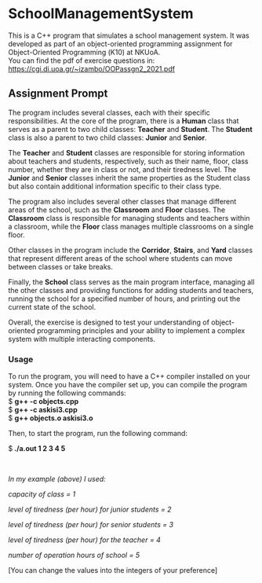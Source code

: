 # SchoolManagementSystem
This is a C++ program that simulates a school management system. It was developed as part of an object-oriented programming assignment for Object-Oriented Programming (Κ10) at NKUoA.
<br>You can find the pdf of exercise questions in:
https://cgi.di.uoa.gr/~izambo/OOPassgn2_2021.pdf

## Assignment Prompt ##

The program includes several classes, each with their specific responsibilities. At the core of the program, there is a <strong>Human</strong> class that serves as a parent to two child classes: <strong>Teacher</strong> and <strong>Student</strong>. The <strong>Student</strong> class is also a parent to two child classes: <strong>Junior</strong> and <strong>Senior</strong>.

The <strong>Teacher</strong> and <strong>Student</strong> classes are responsible for storing information about teachers and students, respectively, such as their name, floor, class number, whether they are in class or not, and their tiredness level. The <strong>Junior</strong> and <strong>Senior</strong> classes inherit the same properties as the Student class but also contain additional information specific to their class type.

The program also includes several other classes that manage different areas of the school, such as the <strong>Classroom</strong> and <strong>Floor</strong> classes. The <strong>Classroom</strong> class is responsible for managing students and teachers within a classroom, while the <strong>Floor</strong> class manages multiple classrooms on a single floor.

Other classes in the program include the <strong>Corridor</strong>, <strong>Stairs</strong>, and <strong>Yard</strong> classes that represent different areas of the school where students can move between classes or take breaks.

Finally, the <strong>School</strong> class serves as the main program interface, managing all the other classes and providing functions for adding students and teachers, running the school for a specified number of hours, and printing out the current state of the school.

Overall, the exercise is designed to test your understanding of object-oriented programming principles and your ability to implement a complex system with multiple interacting components.

### Usage
To run the program, you will need to have a C++ compiler installed on your system. Once you have the compiler set up, you can compile the program by running the following commands: <br>
$ <strong>g++ -c objects.cpp </strong><br>
$ <strong>g++ -c askisi3.cpp </strong> <br>
$ <strong>g++ objects.o askisi3.o </strong> <br>


Then, to start the program, run the following command:

$<strong> ./a.out 1 2 3 4 5 </strong>

<br>

*In my example (above) I used:*

*capacity of class = 1*

*level of tiredness (per hour) for junior students = 2*

*level of tiredness (per hour) for senior students = 3*

*level of tiredness (per hour) for the teacher = 4*

*number of operation hours of school = 5*

[You can change the values into the integers of your preference]

###



#
